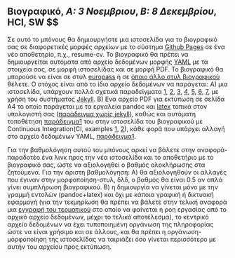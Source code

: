 ## Βιογραφικό, *A: 3 Νοεμβριου*, *Β: 8 Δεκεμβρίου*, HCI, SW $$

Σε αυτό το μπόνους θα δημιουργήστε μια ιστοσελίδα για το βιογραφικό σας σε διαφορετικές μορφές αρχείων με το σύστημα [Github Pages](https://pages.github.com/) σε ένα νέο αποθετηρίο, π.χ., resume-cv. Το βιογραφικό θα πρέπει να δημιουργείται αυτόματα από αρχείο δεδομένων μορφής [YAML](https://learnxinyminutes.com/docs/yaml/) με τα στοιχεία σας, σε μορφή ιστοσελίδας και σε μορφή PDF. Το βιογραφικό θα μπορούσε να είναι σε στυλ [europass](https://github.com/gsilano/EuropeCV) ή σε [όποιο άλλο στυλ βιογραφικού](https://www.overleaf.com/gallery/tagged/cv) θέλετε. Ο στόχος είναι από το ίδιο αρχείο δεδομένων να παράγεται: A) μια ιστοσελίδα, υπάρχουν πολλά σχετικά παραδείγματα [1](https://github.com/sharu725/online-cv), [2](https://github.com/sproogen/modern-resume-theme), [3](https://github.com/ellekasai/resumecards), [4](https://github.com/plain-plain-text/simple-cv), [5](https://github.com/jglovier/resume-template), [6](https://github.com/blmoore/md-cv), [7](https://github.com/elipapa/markdown-cv), με χρήση του συστήματος [Jekyll](https://jekyllrb.com/).  B) Ενα αρχείο PDF για εκτύπωση σε σελίδα Α4 το οποίο παράγεται με τα εργαλεία pandoc και [latex](https://www.latex-project.org/) τοπικά στον υπολογιστή σας ([παράδειγμα χωρίς jekyll](https://github.com/plain-plain-text/simple-cv)), καθώς και αυτόματη τοποθέτηση [παράδειγμα1](https://www.gshakhn.com/2016/06/30/on-using-continuous-deployment-for-a-resume.html) του στην ιστοσελίδα του βιογραφικού με Continuous Integration(CI, examples [1](https://github.com/PHPirates/travis-ci-latex-pdf), [2](https://github.com/prewriter/LaTeX-Travis-Pages)), κάθε φορά που υπάρχει αλλαγή στο αρχείο δεδομένων YAML, [παράδειγμα1](https://github.com/mrzool/cv-boilerplate). 

Για την βαθμολόγηση αυτού του μπόνους αρκεί να βάλετε στην αναφορά-παραδοτέο ένα λινκ προς την νέα ιστοσελίδα και το αποθετήριο με το βιογραφικό σας, ώστε να αξιολογηθεί ο βαθμός ολοκλήρωσης στα ζητούμενα. Για την άριστη βαθμολόγηση:
Α) θα αξιολογηθούν οι αλλαγές που έγιναν στην μορφοποίηση-στυλ, δλδ, ο βαθμός θα είναι 0.5 αν απλά γίνει συμπλήρωση βιογραφικού.
Β) η δημιουργία να γίνεται μόνο με την γραμμή εντολών (pandoc+latex) και όχι με κάποια γραφική ή δικτυακή εφαρμογή (για την τεκμηρίωση θα πρέπει να βάλετε στην τελική αναφορά μια [εγγραφή του τερματικού](https://asciinema.org/) στο οποίο να φαίνεται η ροη εργασίας από το αρχικό αρχείο δεδομένων, μέχρι το τελικό αποτέλεσμα), το κεντρικό αρχείο δεδομένων να έχει τυποποιημένη οργάνωση της πληροφορίας ώστε να είναι χρήσιμο και σε άλλους, και θα πρέπει η οργάνωση-μορφοποίηση της ιστοσελίδας να ταιριάζει όσο γίνεται περισσότερο με αυτήν του αρχείου προς εκτύπωση.
